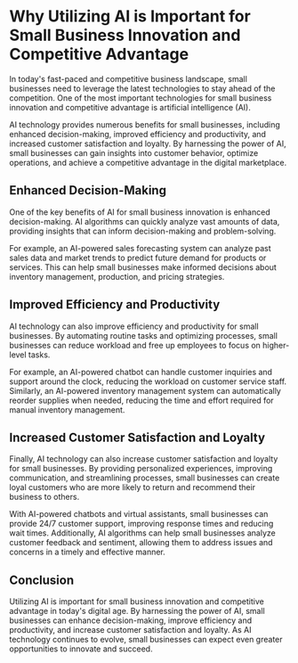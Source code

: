 Why Utilizing AI is Important for Small Business Innovation and Competitive Advantage
==============================================================================================================

In today's fast-paced and competitive business landscape, small businesses need to leverage the latest technologies to stay ahead of the competition. One of the most important technologies for small business innovation and competitive advantage is artificial intelligence (AI).

AI technology provides numerous benefits for small businesses, including enhanced decision-making, improved efficiency and productivity, and increased customer satisfaction and loyalty. By harnessing the power of AI, small businesses can gain insights into customer behavior, optimize operations, and achieve a competitive advantage in the digital marketplace.

Enhanced Decision-Making
------------------------

One of the key benefits of AI for small business innovation is enhanced decision-making. AI algorithms can quickly analyze vast amounts of data, providing insights that can inform decision-making and problem-solving.

For example, an AI-powered sales forecasting system can analyze past sales data and market trends to predict future demand for products or services. This can help small businesses make informed decisions about inventory management, production, and pricing strategies.

Improved Efficiency and Productivity
------------------------------------

AI technology can also improve efficiency and productivity for small businesses. By automating routine tasks and optimizing processes, small businesses can reduce workload and free up employees to focus on higher-level tasks.

For example, an AI-powered chatbot can handle customer inquiries and support around the clock, reducing the workload on customer service staff. Similarly, an AI-powered inventory management system can automatically reorder supplies when needed, reducing the time and effort required for manual inventory management.

Increased Customer Satisfaction and Loyalty
-------------------------------------------

Finally, AI technology can also increase customer satisfaction and loyalty for small businesses. By providing personalized experiences, improving communication, and streamlining processes, small businesses can create loyal customers who are more likely to return and recommend their business to others.

With AI-powered chatbots and virtual assistants, small businesses can provide 24/7 customer support, improving response times and reducing wait times. Additionally, AI algorithms can help small businesses analyze customer feedback and sentiment, allowing them to address issues and concerns in a timely and effective manner.

Conclusion
----------

Utilizing AI is important for small business innovation and competitive advantage in today's digital age. By harnessing the power of AI, small businesses can enhance decision-making, improve efficiency and productivity, and increase customer satisfaction and loyalty. As AI technology continues to evolve, small businesses can expect even greater opportunities to innovate and succeed.
